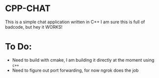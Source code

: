 # CPP-CHAT

This is a simple chat application written in C++
I am sure this is full of badcode, but hey it WORKS!

# To Do:

* Need to build with cmake, I am building it directly at the moment using `c++`
* Need to figure out port forwarding, for now ngrok does the job
